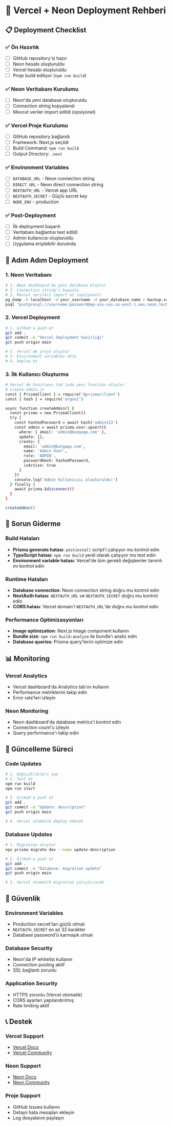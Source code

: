 # 🚀 Vercel + Neon Deployment Rehberi

## 📋 Deployment Checklist

### ✅ Ön Hazırlık
- [ ] GitHub repository'si hazır
- [ ] Neon hesabı oluşturuldu
- [ ] Vercel hesabı oluşturuldu
- [ ] Proje build ediliyor (`npm run build`)

### ✅ Neon Veritabanı Kurulumu
- [ ] Neon'da yeni database oluşturuldu
- [ ] Connection string kopyalandı
- [ ] Mevcut veriler import edildi (opsiyonel)

### ✅ Vercel Proje Kurulumu
- [ ] GitHub repository bağlandı
- [ ] Framework: Next.js seçildi
- [ ] Build Command: `npm run build`
- [ ] Output Directory: `.next`

### ✅ Environment Variables
- [ ] `DATABASE_URL` - Neon connection string
- [ ] `DIRECT_URL` - Neon direct connection string
- [ ] `NEXTAUTH_URL` - Vercel app URL
- [ ] `NEXTAUTH_SECRET` - Güçlü secret key
- [ ] `NODE_ENV` - production

### ✅ Post-Deployment
- [ ] İlk deployment başarılı
- [ ] Veritabanı bağlantısı test edildi
- [ ] Admin kullanıcısı oluşturuldu
- [ ] Uygulama erişilebilir durumda

## 🔧 Adım Adım Deployment

### 1. Neon Veritabanı
```bash
# 1. Neon dashboard'da yeni database oluştur
# 2. Connection string'i kopyala
# 3. Mevcut verileri import et (opsiyonel)
pg_dump -h localhost -U your_username -d your_database_name > backup.sql
psql "postgresql://username:password@ep-xxx-xxx.us-east-1.aws.neon.tech/neondb?sslmode=require" < backup.sql
```

### 2. Vercel Deployment
```bash
# 1. GitHub'a push et
git add .
git commit -m "Vercel deployment hazırlığı"
git push origin main

# 2. Vercel'de proje oluştur
# 3. Environment variables ekle
# 4. Deploy et
```

### 3. İlk Kullanıcı Oluşturma
```bash
# Vercel'de Functions tab'ında yeni function oluştur
# create-admin.js
const { PrismaClient } = require('@prisma/client')
const { hash } = require('argon2')

async function createAdmin() {
  const prisma = new PrismaClient()
  try {
    const hashedPassword = await hash('admin123')
    const admin = await prisma.user.upsert({
      where: { email: 'admin@bungapp.com' },
      update: {},
      create: {
        email: 'admin@bungapp.com',
        name: 'Admin User',
        role: 'ADMIN',
        passwordHash: hashedPassword,
        isActive: true
      }
    })
    console.log('Admin kullanıcısı oluşturuldu!')
  } finally {
    await prisma.$disconnect()
  }
}

createAdmin()
```

## 🐛 Sorun Giderme

### Build Hataları
- **Prisma generate hatası**: `postinstall` script'i çalışıyor mu kontrol edin
- **TypeScript hatası**: `npm run build` yerel olarak çalışıyor mu test edin
- **Environment variable hatası**: Vercel'de tüm gerekli değişkenler tanımlı mı kontrol edin

### Runtime Hataları
- **Database connection**: Neon connection string doğru mu kontrol edin
- **NextAuth hatası**: `NEXTAUTH_URL` ve `NEXTAUTH_SECRET` doğru mu kontrol edin
- **CORS hatası**: Vercel domain'i `NEXTAUTH_URL`'de doğru mu kontrol edin

### Performance Optimizasyonları
- **Image optimization**: Next.js Image component kullanın
- **Bundle size**: `npm run build:analyze` ile bundle'ı analiz edin
- **Database queries**: Prisma query'lerini optimize edin

## 📊 Monitoring

### Vercel Analytics
- Vercel dashboard'da Analytics tab'ını kullanın
- Performance metriklerini takip edin
- Error rate'leri izleyin

### Neon Monitoring
- Neon dashboard'da database metrics'i kontrol edin
- Connection count'u izleyin
- Query performance'ı takip edin

## 🔄 Güncelleme Süreci

### Code Updates
```bash
# 1. Değişiklikleri yap
# 2. Test et
npm run build
npm run start

# 3. GitHub'a push et
git add .
git commit -m "Update: description"
git push origin main

# 4. Vercel otomatik deploy edecek
```

### Database Updates
```bash
# 1. Migration oluştur
npx prisma migrate dev --name update-description

# 2. GitHub'a push et
git add .
git commit -m "Database: migration update"
git push origin main

# 3. Vercel otomatik migration çalıştıracak
```

## 🚨 Güvenlik

### Environment Variables
- Production secret'ları güçlü olmalı
- `NEXTAUTH_SECRET` en az 32 karakter
- Database password'ü karmaşık olmalı

### Database Security
- Neon'da IP whitelist kullanın
- Connection pooling aktif
- SSL bağlantı zorunlu

### Application Security
- HTTPS zorunlu (Vercel otomatik)
- CORS ayarları yapılandırılmış
- Rate limiting aktif

## 📞 Destek

### Vercel Support
- [Vercel Docs](https://vercel.com/docs)
- [Vercel Community](https://github.com/vercel/vercel/discussions)

### Neon Support
- [Neon Docs](https://neon.tech/docs)
- [Neon Community](https://community.neon.tech)

### Proje Support
- GitHub Issues kullanın
- Detaylı hata mesajları ekleyin
- Log dosyalarını paylaşın
